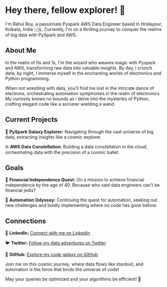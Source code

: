 # Hey there, fellow explorer! 👋

I'm Rahul Roy, a passionate Pyspark AWS Data Engineer based in Hridaypur, Kolkata, India 🇮🇳. Currently, I'm on a thrilling journey to conquer the realms of big data with PySpark and AWS.

## About Me

In the realm of 0s and 1s, I'm the wizard who weaves magic with Pyspark and AWS, transforming raw data into valuable insights. By day, I crunch data; by night, I immerse myself in the enchanting worlds of electronics and Python programming.

When not wrestling with data, you'll find me lost in the intricate dance of electrons, orchestrating automation symphonies in the realm of electronics. My curiosity knows no bounds as I delve into the mysteries of Python, crafting elegant code like a sorcerer wielding a wand.

## Current Projects

🚀 **PySpark Galaxy Explorer:** Navigating through the vast universe of big data, extracting insights like a cosmic explorer.

🌐 **AWS Data Constellation:** Building a data constellation in the cloud, orchestrating data with the precision of a cosmic ballet.

## Goals

🌌 **Financial Independence Quest:** On a mission to achieve financial independence by the age of 40. Because who said data engineers can't be financial jedis?

🤖 **Automation Odyssey:** Continuing the quest for automation, seeking out new challenges and boldly implementing where no code has gone before.

## Connections

🔗 **LinkedIn:** [Connect with me on LinkedIn](https://www.linkedin.com/in/yourprofile)

🐦 **Twitter:** [Follow my data adventures on Twitter](https://twitter.com/yourhandle)

🚀 **GitHub:** [Explore my code galaxy on GitHub](https://github.com/yourusername)

Join me on this cosmic journey, where data flows like stardust, and automation is the force that binds the universe of code!

May your queries be optimized and your algorithms be efficient! 🚀
